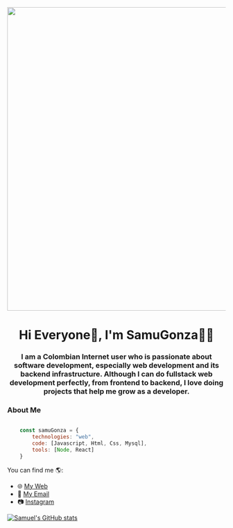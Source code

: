 <div id="header" align="center">
    <img src="https://user-images.githubusercontent.com/84251131/233651126-06838a4c-e873-45dd-b8de-29abc35fe636.png" width="700" />
    <h1 align="center">Hi Everyone🤟, I'm SamuGonza👨‍💻 </h1>
    <h3>I am a Colombian Internet user who is passionate about software development, especially web development and its backend infrastructure. Although I can do fullstack web development perfectly, from frontend to backend, I love doing projects that help me grow as a developer.</h3>
</div>

### About Me
```js

    const samuGonza = {
        technologies: "web",
        code: [Javascript, Html, Css, Mysql],
        tools: [Node, React]
    }

```

You can find me 🌎:
- 🌐 [My Web](https://samuegonzalez.netlify.app/)
- 📧 [My Email](samvasgoo@gmail.com)
- 📷 [Instagram](instagram.com/samugonza.jpg)

[![Samuel's GitHub stats](https://github-readme-stats.vercel.app/api?username=SamuelVasquezGonzalez&show_icons=true&theme=radical)](https://github.com/anuraghazra/github-readme-stats)
